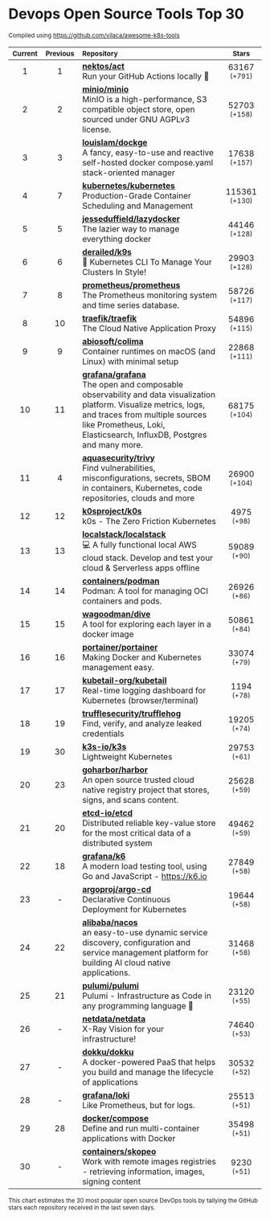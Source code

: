 # Devops Open Source Tools Top 30
<sup>Compiled using https://github.com/vilaca/awesome-k8s-tools</sup>
<div align="center">

|<sub>Current</sub>|<sub>Previous</sub>|<sub>Repository</sub>|<sub>Stars</sub>|
|:---:|:---:|:---|:---:|
|1|1|[**nektos/act**](https://github.com/nektos/act)<br/>Run your GitHub Actions locally 🚀|63167 <sup>(+791)</sup>|
|2|2|[**minio/minio**](https://github.com/minio/minio)<br/>MinIO is a high-performance, S3 compatible object store, open sourced under GNU AGPLv3 license.|52703 <sup>(+158)</sup>|
|3|3|[**louislam/dockge**](https://github.com/louislam/dockge)<br/>A fancy, easy-to-use and reactive self-hosted docker compose.yaml stack-oriented manager|17638 <sup>(+157)</sup>|
|4|7|[**kubernetes/kubernetes**](https://github.com/kubernetes/kubernetes)<br/>Production-Grade Container Scheduling and Management|115361 <sup>(+130)</sup>|
|5|5|[**jesseduffield/lazydocker**](https://github.com/jesseduffield/lazydocker)<br/>The lazier way to manage everything docker|44146 <sup>(+128)</sup>|
|6|6|[**derailed/k9s**](https://github.com/derailed/k9s)<br/>🐶 Kubernetes CLI To Manage Your Clusters In Style!|29903 <sup>(+128)</sup>|
|7|8|[**prometheus/prometheus**](https://github.com/prometheus/prometheus)<br/>The Prometheus monitoring system and time series database.|58726 <sup>(+117)</sup>|
|8|10|[**traefik/traefik**](https://github.com/traefik/traefik)<br/>The Cloud Native Application Proxy|54896 <sup>(+115)</sup>|
|9|9|[**abiosoft/colima**](https://github.com/abiosoft/colima)<br/>Container runtimes on macOS (and Linux) with minimal setup|22868 <sup>(+111)</sup>|
|10|11|[**grafana/grafana**](https://github.com/grafana/grafana)<br/>The open and composable observability and data visualization platform. Visualize metrics, logs, and traces from multiple sources like Prometheus, Loki, Elasticsearch, InfluxDB, Postgres and many more. |68175 <sup>(+104)</sup>|
|11|4|[**aquasecurity/trivy**](https://github.com/aquasecurity/trivy)<br/>Find vulnerabilities, misconfigurations, secrets, SBOM in containers, Kubernetes, code repositories, clouds and more|26900 <sup>(+104)</sup>|
|12|12|[**k0sproject/k0s**](https://github.com/k0sproject/k0s)<br/>k0s - The Zero Friction Kubernetes|4975 <sup>(+98)</sup>|
|13|13|[**localstack/localstack**](https://github.com/localstack/localstack)<br/>💻 A fully functional local AWS cloud stack. Develop and test your cloud & Serverless apps offline|59089 <sup>(+90)</sup>|
|14|14|[**containers/podman**](https://github.com/containers/podman)<br/>Podman: A tool for managing OCI containers and pods.|26926 <sup>(+86)</sup>|
|15|15|[**wagoodman/dive**](https://github.com/wagoodman/dive)<br/>A tool for exploring each layer in a docker image|50861 <sup>(+84)</sup>|
|16|16|[**portainer/portainer**](https://github.com/portainer/portainer)<br/>Making Docker and Kubernetes management easy.|33074 <sup>(+79)</sup>|
|17|17|[**kubetail-org/kubetail**](https://github.com/kubetail-org/kubetail)<br/>Real-time logging dashboard for Kubernetes (browser/terminal)|1194 <sup>(+78)</sup>|
|18|19|[**trufflesecurity/trufflehog**](https://github.com/trufflesecurity/trufflehog)<br/>Find, verify, and analyze leaked credentials|19205 <sup>(+74)</sup>|
|19|30|[**k3s-io/k3s**](https://github.com/k3s-io/k3s)<br/>Lightweight Kubernetes|29753 <sup>(+61)</sup>|
|20|23|[**goharbor/harbor**](https://github.com/goharbor/harbor)<br/>An open source trusted cloud native registry project that stores, signs, and scans content.|25628 <sup>(+59)</sup>|
|21|20|[**etcd-io/etcd**](https://github.com/etcd-io/etcd)<br/>Distributed reliable key-value store for the most critical data of a distributed system|49462 <sup>(+59)</sup>|
|22|18|[**grafana/k6**](https://github.com/grafana/k6)<br/>A modern load testing tool, using Go and JavaScript - https://k6.io|27849 <sup>(+58)</sup>|
|23|-|[**argoproj/argo-cd**](https://github.com/argoproj/argo-cd)<br/>Declarative Continuous Deployment for Kubernetes|19644 <sup>(+58)</sup>|
|24|22|[**alibaba/nacos**](https://github.com/alibaba/nacos)<br/>an easy-to-use dynamic service discovery, configuration and service management platform for building AI cloud native applications.|31468 <sup>(+58)</sup>|
|25|21|[**pulumi/pulumi**](https://github.com/pulumi/pulumi)<br/>Pulumi - Infrastructure as Code in any programming language 🚀|23120 <sup>(+55)</sup>|
|26|-|[**netdata/netdata**](https://github.com/netdata/netdata)<br/>X-Ray Vision for your infrastructure!|74640 <sup>(+53)</sup>|
|27|-|[**dokku/dokku**](https://github.com/dokku/dokku)<br/>A docker-powered PaaS that helps you build and manage the lifecycle of applications|30532 <sup>(+52)</sup>|
|28|-|[**grafana/loki**](https://github.com/grafana/loki)<br/>Like Prometheus, but for logs.|25513 <sup>(+51)</sup>|
|29|28|[**docker/compose**](https://github.com/docker/compose)<br/>Define and run multi-container applications with Docker|35498 <sup>(+51)</sup>|
|30|-|[**containers/skopeo**](https://github.com/containers/skopeo)<br/>Work with remote images registries - retrieving information, images, signing content|9230 <sup>(+51)</sup>|


</div>

<sub>This chart estimates the 30 most popular open source DevOps tools by tallying the GitHub stars each repository received in the last seven days.</sub>
